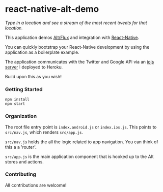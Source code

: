 # react-native-alt-demo

*Type in a location and see a stream of the most recent tweets for that location.*

This application demos [Alt/Flux](https://github.com/goatslacker/alt) and integration with [React-Native](https://github.com/facebook/react-native). 

You can quickly bootstrap your React-Native development by using the application as a boilerplate example. 

The application communicates with the Twitter and Google API via an [iojs server](https://github.com/mrblueblue/iojs-generators-example) I deployed to Heroku.

Build upon this as you wish!

### Getting Started

```
npm install
npm start
```

### Organization

The root file entry point is `index.android.js` or `index.ios.js`. This points to `src/nav.js`, which renders `src/app.js`.

`src/nav.js` holds the all the logic related to app navigation. You can think of this a a 'router'.

`src/app.js` is the main application component that is hooked up to the Alt stores and actions.

### Contributing

All contributions are welcome!
